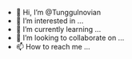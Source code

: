 - 👋 Hi, I’m @Tunggulnovian
- 👀 I’m interested in ...
- 🌱 I’m currently learning ...
- 💞️ I’m looking to collaborate on ...
- 📫 How to reach me ...

<!---
Tunggulnovian/Tunggulnovian is a ✨ special ✨ repository because its `README.md` (this file) appears on your GitHub profile.
You can click the Preview link to take a look at your changes.
--->
